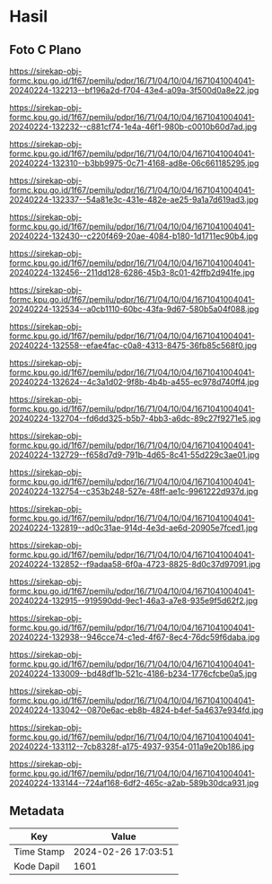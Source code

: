 # Hasil

## Foto C Plano

https://sirekap-obj-formc.kpu.go.id/1f67/pemilu/pdpr/16/71/04/10/04/1671041004041-20240224-132213--bf196a2d-f704-43e4-a09a-3f500d0a8e22.jpg

https://sirekap-obj-formc.kpu.go.id/1f67/pemilu/pdpr/16/71/04/10/04/1671041004041-20240224-132232--c881cf74-1e4a-46f1-980b-c0010b60d7ad.jpg

https://sirekap-obj-formc.kpu.go.id/1f67/pemilu/pdpr/16/71/04/10/04/1671041004041-20240224-132310--b3bb9975-0c71-4168-ad8e-06c661185295.jpg

https://sirekap-obj-formc.kpu.go.id/1f67/pemilu/pdpr/16/71/04/10/04/1671041004041-20240224-132337--54a81e3c-431e-482e-ae25-9a1a7d619ad3.jpg

https://sirekap-obj-formc.kpu.go.id/1f67/pemilu/pdpr/16/71/04/10/04/1671041004041-20240224-132430--c220f469-20ae-4084-b180-1d1711ec90b4.jpg

https://sirekap-obj-formc.kpu.go.id/1f67/pemilu/pdpr/16/71/04/10/04/1671041004041-20240224-132456--211dd128-6286-45b3-8c01-42ffb2d941fe.jpg

https://sirekap-obj-formc.kpu.go.id/1f67/pemilu/pdpr/16/71/04/10/04/1671041004041-20240224-132534--a0cb1110-60bc-43fa-9d67-580b5a04f088.jpg

https://sirekap-obj-formc.kpu.go.id/1f67/pemilu/pdpr/16/71/04/10/04/1671041004041-20240224-132558--efae4fac-c0a8-4313-8475-36fb85c568f0.jpg

https://sirekap-obj-formc.kpu.go.id/1f67/pemilu/pdpr/16/71/04/10/04/1671041004041-20240224-132624--4c3a1d02-9f8b-4b4b-a455-ec978d740ff4.jpg

https://sirekap-obj-formc.kpu.go.id/1f67/pemilu/pdpr/16/71/04/10/04/1671041004041-20240224-132704--fd6dd325-b5b7-4bb3-a6dc-89c27f9271e5.jpg

https://sirekap-obj-formc.kpu.go.id/1f67/pemilu/pdpr/16/71/04/10/04/1671041004041-20240224-132729--f658d7d9-791b-4d65-8c41-55d229c3ae01.jpg

https://sirekap-obj-formc.kpu.go.id/1f67/pemilu/pdpr/16/71/04/10/04/1671041004041-20240224-132754--c353b248-527e-48ff-ae1c-9961222d937d.jpg

https://sirekap-obj-formc.kpu.go.id/1f67/pemilu/pdpr/16/71/04/10/04/1671041004041-20240224-132819--ad0c31ae-914d-4e3d-ae6d-20905e7fced1.jpg

https://sirekap-obj-formc.kpu.go.id/1f67/pemilu/pdpr/16/71/04/10/04/1671041004041-20240224-132852--f9adaa58-6f0a-4723-8825-8d0c37d97091.jpg

https://sirekap-obj-formc.kpu.go.id/1f67/pemilu/pdpr/16/71/04/10/04/1671041004041-20240224-132915--919590dd-9ec1-46a3-a7e8-935e9f5d62f2.jpg

https://sirekap-obj-formc.kpu.go.id/1f67/pemilu/pdpr/16/71/04/10/04/1671041004041-20240224-132938--946cce74-c1ed-4f67-8ec4-76dc59f6daba.jpg

https://sirekap-obj-formc.kpu.go.id/1f67/pemilu/pdpr/16/71/04/10/04/1671041004041-20240224-133009--bd48df1b-521c-4186-b234-1776cfcbe0a5.jpg

https://sirekap-obj-formc.kpu.go.id/1f67/pemilu/pdpr/16/71/04/10/04/1671041004041-20240224-133042--0870e6ac-eb8b-4824-b4ef-5a4637e934fd.jpg

https://sirekap-obj-formc.kpu.go.id/1f67/pemilu/pdpr/16/71/04/10/04/1671041004041-20240224-133112--7cb8328f-a175-4937-9354-011a9e20b186.jpg

https://sirekap-obj-formc.kpu.go.id/1f67/pemilu/pdpr/16/71/04/10/04/1671041004041-20240224-133144--724af168-6df2-465c-a2ab-589b30dca931.jpg


## Metadata

| Key        | Value               |
| ---------- | ------------------- |
| Time Stamp | 2024-02-26 17:03:51 |
| Kode Dapil | 1601                |



